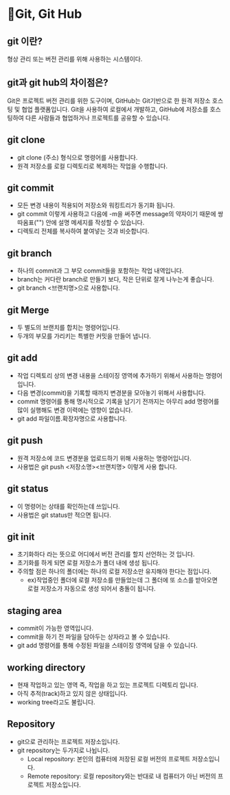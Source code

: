 📌Git, Git Hub
============
git 이란?
---------
형상 관리 또는 버전 관리를 위해 사용하는 시스템이다.

git과 git hub의 차이점은?
-------------------------
 Git은 프로젝트 버전 관리를 위한 도구이며,  GitHub는 Git기반으로 한 원격 저장소 호스팅 및 협업 플랫폼입니다. Git을 사용하여 로컬에서 개발하고, GitHub에 저장소를 호스팅하여 다른 사람들과 협업하거나 프로젝트를 공유할 수 있습니다.


git clone
----------
* git clone (주소) 형식으로 명령어를 사용합니다.
* 원격 저장소를 로컬 디렉토리로 복제하는 작업을 수행합니다.

git commit
-------------
* 모든 변경 내용이 적용되어 저장소와 워킹트리가 동기화 됩니다.
* git commit 이렇게 사용하고 다음에 -m을 써주면 message의 약자이기 때문에 쌍따옴표("") 안에 설명 메세지를 작성할 수 있습니다.
* 디렉토리 전체를 복사하여 붙여넣는 것과 비슷합니다.

git branch
----------
* 하나의 commit과 그 부모 commit들을 포함하는 작업 내역입니다.
* branch는 커다란 branch로 만들기 보다, 작은 단위로 잘게 나누는게 좋습니다.
* git branch <브랜치명>으로 사용합니다.

git Merge
-----------
* 두 별도의 브랜치를 합치는 명령어입니다.
* 두개의 부모를 가리키는 특별한 커밋을 만들어 냅니다.

git add
--------------
* 작업 디렉토리 상의 변경 내용을 스테이징 영역에 추가하기 위해서 사용하는 명령어입니다.
* 다음 변경(commit)을 기록할 때까지 변경분을 모아놓기 위해서 사용합니다.
* commit  명령어를 통해 명시적으로 기록을 남기기 전까지는 아무리   add    명령어를 많이 실행해도 변경 이력에는 영향이 없습니다.
* git add  파일이름.확장자명으로 사용합니다.

git push
--------------
* 원격 저장소에 코드 변경분을 업로드하기 위해 사용하는 명령어입니다.
* 사용법은  git push <저장소명><브랜치명> 이렇게 사용 합니다.

git status
-------------
* 이 명령어는 상태를 확인하는데 쓰입니다.
* 사용법은 git status만 적으면 됩니다.

git init
---------
* 초기화하다 라는 뜻으로 어디에서 버전 관리를 할지 선언하는 것 입니다.
* 초기화를 하게 되면 로컬 저장소가 폴더 내에 생성 됩니다.
* 주의할 점은 하나의 폴더에는 하나의 로컬 저장소만 유지해야 한다는 점입니다.
    * ex)작업중인 폴더에 로컬 저장소를 만들었는데 그 폴더에 또 소스를 받아오면 로컬 저장소가 자동으로 생성 되어서 충돌이 됩니다.

staging area
-----------------
* commit이 가능한 영역입니다.
* commit을 하기 전 파일을 담아두는 상자라고 볼 수 있습니다.
* git add 명령어를 통해 수정된 파일을 스테이징 영역에 담을 수 있습니다.

working directory
------------------
* 현재 작업하고 있는 영역 즉, 작업을 하고 있는 프로젝트 디렉토리 입니다.
* 아직 추적(track)하고 있지 않은 상태입니다.
* working tree라고도 불립니다.

Repository
----------
* git으로 관리하는 프로젝트 저장소입니다.
* git repository는 두가지로 나뉩니다.
    * Local repository: 본인의 컴퓨터에 저장된 로컬 버전의 프로젝트 저장소입니다.
    * Remote repository: 로컬 repository와는 반대로 내 컴퓨터가 아닌 버전의 프로젝트 저장소입니다.



